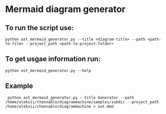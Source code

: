 # Mermaid diagram generator

## To run the script use:
```shell
python ast_mermaid_generator.py --title <diagram-title> --path <path-to-file> --project_path <path-to-project-folder>
```

## To get usgae information run:
```shell
python ast_mermaid_generator.py --help
```

## Example 
```shell
 python ast_mermaid_generator.py --title Generator --path /home/oleksii/channable/diagrammachine/samples/subdir --project_path /home/oleksii/channable/diagrammachine > out.mmd
```
